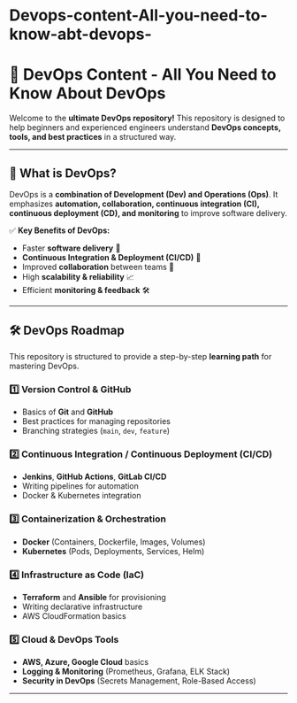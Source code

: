 # Devops-content-All-you-need-to-know-abt-devops-
# 🚀 DevOps Content - All You Need to Know About DevOps  

Welcome to the **ultimate DevOps repository!** This repository is designed to help beginners and experienced engineers understand **DevOps concepts, tools, and best practices** in a structured way.  

---

## 📌 What is DevOps?  
DevOps is a **combination of Development (Dev) and Operations (Ops)**. It emphasizes **automation, collaboration, continuous integration (CI), continuous deployment (CD), and monitoring** to improve software delivery.  

✅ **Key Benefits of DevOps:**  
- Faster **software delivery** 🚀  
- **Continuous Integration & Deployment (CI/CD)** 🔄  
- Improved **collaboration** between teams 🤝  
- High **scalability & reliability** 📈  
- Efficient **monitoring & feedback** 🛠️  

---

## 🛠️ DevOps Roadmap  
This repository is structured to provide a step-by-step **learning path** for mastering DevOps.  

### **1️⃣ Version Control & GitHub**  
- Basics of **Git** and **GitHub**  
- Best practices for managing repositories  
- Branching strategies (`main`, `dev`, `feature`)  

### **2️⃣ Continuous Integration / Continuous Deployment (CI/CD)**  
- **Jenkins**, **GitHub Actions**, **GitLab CI/CD**  
- Writing pipelines for automation  
- Docker & Kubernetes integration  

### **3️⃣ Containerization & Orchestration**  
- **Docker** (Containers, Dockerfile, Images, Volumes)  
- **Kubernetes** (Pods, Deployments, Services, Helm)  

### **4️⃣ Infrastructure as Code (IaC)**  
- **Terraform** and **Ansible** for provisioning  
- Writing declarative infrastructure  
- AWS CloudFormation basics  

### **5️⃣ Cloud & DevOps Tools**  
- **AWS, Azure, Google Cloud** basics  
- **Logging & Monitoring** (Prometheus, Grafana, ELK Stack)  
- **Security in DevOps** (Secrets Management, Role-Based Access)  

---- 
